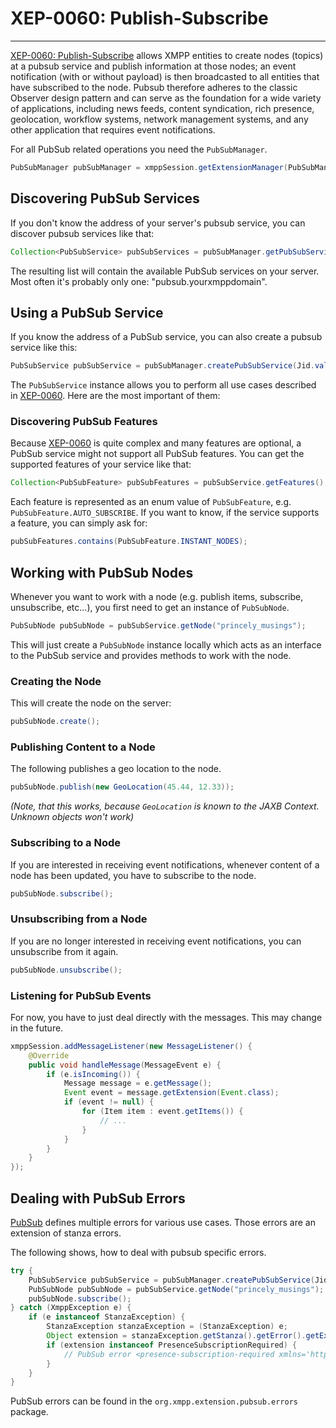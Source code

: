 # XEP-0060: Publish-Subscribe
---

[XEP-0060: Publish-Subscribe][PubSub] allows XMPP entities to create nodes (topics) at a pubsub service and publish information at those nodes; an event notification (with or without payload) is then broadcasted to all entities that have subscribed to the node. Pubsub therefore adheres to the classic Observer design pattern and can serve as the foundation for a wide variety of applications, including news feeds, content syndication, rich presence, geolocation, workflow systems, network management systems, and any other application that requires event notifications.

For all PubSub related operations you need the `PubSubManager`.

```java
PubSubManager pubSubManager = xmppSession.getExtensionManager(PubSubManager.class);
```

## Discovering PubSub Services

If you don\'t know the address of your server\'s pubsub service, you can discover pubsub services like that:

```java
Collection<PubSubService> pubSubServices = pubSubManager.getPubSubServices();
```

The resulting list will contain the available PubSub services on your server. Most often it\'s probably only one: \"pubsub.yourxmppdomain\".

## Using a PubSub Service

If you know the address of a PubSub service, you can also create a pubsub service like this:

```java
PubSubService pubSubService = pubSubManager.createPubSubService(Jid.valueOf("pubsub.yourxmppdomain"));
```

The `PubSubService` instance allows you to perform all use cases described in [XEP-0060][PubSub]. Here are the most important of them:

### Discovering PubSub Features

Because [XEP-0060][PubSub] is quite complex and many features are optional, a PubSub service might not support all PubSub features. You can get the supported features of your service like that:

```java
Collection<PubSubFeature> pubSubFeatures = pubSubService.getFeatures();
```

Each feature is represented as an enum value of `PubSubFeature`, e.g. `PubSubFeature.AUTO_SUBSCRIBE`. If you want to know, if the service supports a feature, you can simply ask for:

```java
pubSubFeatures.contains(PubSubFeature.INSTANT_NODES);
```

## Working with PubSub Nodes

Whenever you want to work with a node (e.g. publish items, subscribe, unsubscribe, etc...), you first need to get an instance of `PubSubNode`.

```java
PubSubNode pubSubNode = pubSubService.getNode("princely_musings");
```

This will just create a `PubSubNode` instance locally which acts as an interface to the PubSub service and provides methods to work with the node.

### Creating the Node

This will create the node on the server:

```java
pubSubNode.create();
```

### Publishing Content to a Node

The following publishes a geo location to the node.

```java
pubSubNode.publish(new GeoLocation(45.44, 12.33));
```

*(Note, that this works, because `GeoLocation` is known to the JAXB Context. Unknown objects won\'t work)*

### Subscribing to a Node

If you are interested in receiving event notifications, whenever content of a node has been updated, you have to subscribe to the node.

```java
pubSubNode.subscribe();
```

### Unsubscribing from a Node

If you are no longer interested in receiving event notifications, you can unsubscribe from it again.

```java
pubSubNode.unsubscribe();
```

### Listening for PubSub Events

For now, you have to just deal directly with the messages. This may change in the future.

```java
xmppSession.addMessageListener(new MessageListener() {
    @Override
    public void handleMessage(MessageEvent e) {
        if (e.isIncoming()) {
            Message message = e.getMessage();
            Event event = message.getExtension(Event.class);
            if (event != null) {
                for (Item item : event.getItems()) {
                    // ...
                }
            }
        }
    }
});
```

## Dealing with PubSub Errors

[PubSub][PubSub] defines multiple errors for various use cases. Those errors are an extension of stanza errors.

The following shows, how to deal with pubsub specific errors.

```java
try {
    PubSubService pubSubService = pubSubManager.createPubSubService(Jid.valueOf("pubsub.yourdomain"));
    PubSubNode pubSubNode = pubSubService.getNode("princely_musings");
    pubSubNode.subscribe();
} catch (XmppException e) {
    if (e instanceof StanzaException) {
        StanzaException stanzaException = (StanzaException) e;
        Object extension = stanzaException.getStanza().getError().getExtension();
        if (extension instanceof PresenceSubscriptionRequired) {
            // PubSub error <presence-subscription-required xmlns='http://jabber.org/protocol/pubsub#errors'/> occurred.
        }
    }
}
```

PubSub errors can be found in the ```org.xmpp.extension.pubsub.errors``` package.

[PubSub]: http://xmpp.org/extensions/xep-0060.html "XEP-0060: Publish-Subscribe"